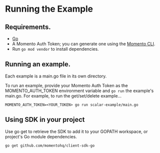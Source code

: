 # Running the Example

## Requirements.

- [Go](https://go.dev/dl/)
- A Momento Auth Token; you can generate one using the [Momento CLI](https://github.com/momentohq/momento-cli).
- Run `go mod vendor` to install dependencies.

## Running an example.

Each example is a main.go file in its own directory.

To run an example, provide your Momento Auth Token as the MOMENTO_AUTH_TOKEN environment variable and `go run` the example's main.go. For example, to run the get/set/delete example...

```
MOMENTO_AUTH_TOKEN=<YOUR_TOKEN> go run scalar-example/main.go
```

## Using SDK in your project

Use go get to retrieve the SDK to add it to your GOPATH workspace, or project's Go module dependencies.

```bash
go get github.com/momentohq/client-sdk-go
```
